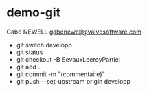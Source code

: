 # demo-git

Gabe NEWELL
gabenewell@valvesoftware.com

* git switch developp
* git status
* git checkout -B SevauxLeeroyPartiel
* git add .
* git commit -m "(commentaire)"
* git push --set-upstream origin developp
